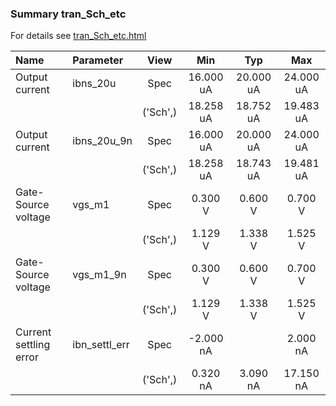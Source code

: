 ### Summary tran_Sch_etc

For details see <a href='tran_Sch_etc.html'>tran_Sch_etc.html</a>

|**Name**|**Parameter**|**View**|**Min** | **Typ** | **Max**|
|:---|:---|:---:|:---:|:---:|:---:|
|Output current|ibns\_20u | Spec | 16.000 uA | 20.000 uA | 24.000 uA |
| | | ('Sch',)|18.258 uA | 18.752 uA | 19.483 uA |
|Output current|ibns\_20u\_9n | Spec | 16.000 uA | 20.000 uA | 24.000 uA |
| | | ('Sch',)|18.258 uA | 18.743 uA | 19.481 uA |
|Gate-Source voltage|vgs\_m1 | Spec | 0.300 V | 0.600 V | 0.700 V |
| | | ('Sch',)|1.129 V | 1.338 V | 1.525 V |
|Gate-Source voltage|vgs\_m1\_9n | Spec | 0.300 V | 0.600 V | 0.700 V |
| | | ('Sch',)|1.129 V | 1.338 V | 1.525 V |
|Current settling error|ibn\_settl\_err | Spec | -2.000 nA |  | 2.000 nA |
| | | ('Sch',)|0.320 nA | 3.090 nA | 17.150 nA |
